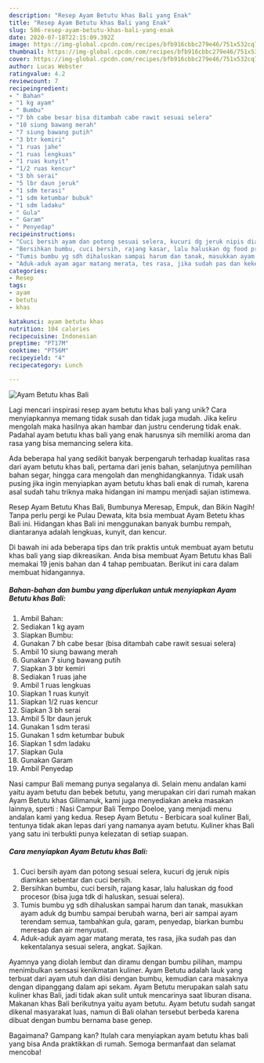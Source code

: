 ```yaml
---
description: "Resep Ayam Betutu khas Bali yang Enak"
title: "Resep Ayam Betutu khas Bali yang Enak"
slug: 586-resep-ayam-betutu-khas-bali-yang-enak
date: 2020-07-18T22:15:09.392Z
image: https://img-global.cpcdn.com/recipes/bfb916cbbc279e46/751x532cq70/ayam-betutu-khas-bali-foto-resep-utama.jpg
thumbnail: https://img-global.cpcdn.com/recipes/bfb916cbbc279e46/751x532cq70/ayam-betutu-khas-bali-foto-resep-utama.jpg
cover: https://img-global.cpcdn.com/recipes/bfb916cbbc279e46/751x532cq70/ayam-betutu-khas-bali-foto-resep-utama.jpg
author: Lucas Webster
ratingvalue: 4.2
reviewcount: 7
recipeingredient:
- " Bahan"
- "1 kg ayam"
- " Bumbu"
- "7 bh cabe besar bisa ditambah cabe rawit sesuai selera"
- "10 siung bawang merah"
- "7 siung bawang putih"
- "3 btr kemiri"
- "1 ruas jahe"
- "1 ruas lengkuas"
- "1 ruas kunyit"
- "1/2 ruas kencur"
- "3 bh serai"
- "5 lbr daun jeruk"
- "1 sdm terasi"
- "1 sdm ketumbar bubuk"
- "1 sdm ladaku"
- " Gula"
- " Garam"
- " Penyedap"
recipeinstructions:
- "Cuci bersih ayam dan potong sesuai selera, kucuri dg jeruk nipis diamkan sebentar dan cuci bersih."
- "Bersihkan bumbu, cuci bersih, rajang kasar, lalu haluskan dg food procesor (bisa juga tdk di haluskan, sesuai selera)."
- "Tumis bumbu yg sdh dihaluskan sampai harum dan tanak, masukkan ayam aduk dg bumbu sampai berubah warna, beri air sampai ayam terendam semua, tambahkan gula, garam, penyedap, biarkan bumbu meresap dan air menyusut."
- "Aduk-aduk ayam agar matang merata, tes rasa, jika sudah pas dan kekentalanya sesuai selera, angkat. Sajikan."
categories:
- Resep
tags:
- ayam
- betutu
- khas

katakunci: ayam betutu khas 
nutrition: 104 calories
recipecuisine: Indonesian
preptime: "PT17M"
cooktime: "PT56M"
recipeyield: "4"
recipecategory: Lunch

---
```



![Ayam Betutu khas Bali](https://img-global.cpcdn.com/recipes/bfb916cbbc279e46/751x532cq70/ayam-betutu-khas-bali-foto-resep-utama.jpg)

Lagi mencari inspirasi resep ayam betutu khas bali yang unik? Cara menyiapkannya memang tidak susah dan tidak juga mudah. Jika keliru mengolah maka hasilnya akan hambar dan justru cenderung tidak enak. Padahal ayam betutu khas bali yang enak harusnya sih memiliki aroma dan rasa yang bisa memancing selera kita.

Ada beberapa hal yang sedikit banyak berpengaruh terhadap kualitas rasa dari ayam betutu khas bali, pertama dari jenis bahan, selanjutnya pemilihan bahan segar, hingga cara mengolah dan menghidangkannya. Tidak usah pusing jika ingin menyiapkan ayam betutu khas bali enak di rumah, karena asal sudah tahu triknya maka hidangan ini mampu menjadi sajian istimewa.

Resep Ayam Betutu Khas Bali, Bumbunya Meresap, Empuk, dan Bikin Nagih! Tanpa perlu pergi ke Pulau Dewata, kita bsia membuat Ayam Betetu khas Bali ini. Hidangan khas Bali ini menggunakan banyak bumbu rempah, diantaranya adalah lengkuas, kunyit, dan kencur.


Di bawah ini ada beberapa tips dan trik praktis untuk membuat ayam betutu khas bali yang siap dikreasikan. Anda bisa membuat Ayam Betutu khas Bali memakai 19 jenis bahan dan 4 tahap pembuatan. Berikut ini cara dalam membuat hidangannya.

<!--inarticleads1-->

##### Bahan-bahan dan bumbu yang diperlukan untuk menyiapkan Ayam Betutu khas Bali:

1. Ambil  Bahan:
1. Sediakan 1 kg ayam
1. Siapkan  Bumbu:
1. Gunakan 7 bh cabe besar (bisa ditambah cabe rawit sesuai selera)
1. Ambil 10 siung bawang merah
1. Gunakan 7 siung bawang putih
1. Siapkan 3 btr kemiri
1. Sediakan 1 ruas jahe
1. Ambil 1 ruas lengkuas
1. Siapkan 1 ruas kunyit
1. Siapkan 1/2 ruas kencur
1. Siapkan 3 bh serai
1. Ambil 5 lbr daun jeruk
1. Gunakan 1 sdm terasi
1. Gunakan 1 sdm ketumbar bubuk
1. Siapkan 1 sdm ladaku
1. Siapkan  Gula
1. Gunakan  Garam
1. Ambil  Penyedap


Nasi campur Bali memang punya segalanya di. Selain menu andalan kami yaitu ayam betutu dan bebek betutu, yang merupakan ciri dari rumah makan Ayam Betutu khas Gilimanuk, kami juga menyediakan aneka masakan lainnya, sperti : Nasi Campur Bali Tempo Doeloe, yang menjadi menu andalan kami yang kedua. Resep Ayam Betutu - Berbicara soal kuliner Bali, tentunya tidak akan lepas dari yang namanya ayam betutu. Kuliner khas Bali yang satu ini terbukti punya kelezatan di setiap suapan. 

<!--inarticleads2-->

##### Cara menyiapkan Ayam Betutu khas Bali:

1. Cuci bersih ayam dan potong sesuai selera, kucuri dg jeruk nipis diamkan sebentar dan cuci bersih.
1. Bersihkan bumbu, cuci bersih, rajang kasar, lalu haluskan dg food procesor (bisa juga tdk di haluskan, sesuai selera).
1. Tumis bumbu yg sdh dihaluskan sampai harum dan tanak, masukkan ayam aduk dg bumbu sampai berubah warna, beri air sampai ayam terendam semua, tambahkan gula, garam, penyedap, biarkan bumbu meresap dan air menyusut.
1. Aduk-aduk ayam agar matang merata, tes rasa, jika sudah pas dan kekentalanya sesuai selera, angkat. Sajikan.


Ayamnya yang diolah lembut dan diramu dengan bumbu pilihan, mampu menimbulkan sensasi kenikmatan kuliner. Ayam Betutu adalah lauk yang terbuat dari ayam utuh dan diisi dengan bumbu, kemudian cara masaknya dengan dipanggang dalam api sekam. Ayam Betutu merupakan salah satu kuliner khas Bali, jadi tidak akan sulit untuk mencarinya saat liburan disana. Makanan khas Bali berikutnya yaitu ayam betutu. Ayam betutu sudah sangat dikenal masyarakat luas, namun di Bali olahan tersebut berbeda karena dibuat dengan bumbu bernama base genep. 

Bagaimana? Gampang kan? Itulah cara menyiapkan ayam betutu khas bali yang bisa Anda praktikkan di rumah. Semoga bermanfaat dan selamat mencoba!
